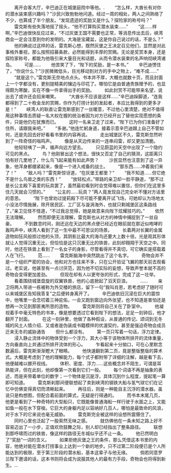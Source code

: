 　　离开会客大厅，辛巴迪正在城堡庭院中等他。.
　　“怎么样，大酋长有对你的潜水装束感兴趣吗？”沙民兴致勃勃地问道。经过一周的相处，两人之间熟络了不少，也算成了半个朋友。“发现遗迹的奖励又是什么？探险家的称号吗？”
　　雷克斯有些失落地摇了摇头，“他不打算购买潜水装束……”
　　“这……样啊，”辛巴迪很快反应过来，“不过灰堡王国不需要也正常，等消息传出去后，峡湾商会一定会注意到你的发明的。大海是宝藏盆，这是你自己说过的话，不是么？”
　　他的确说过这样的话，雷克斯心想，既然灰堡之王决定召见他们，显然是对此事格外重视，那么按照招募条款，必然能得到丰厚的赏赐。无论是奖赏本身，还是探险家称号，都能为他吸引来大量目光和话题，从而令潜水装束的名声响彻峡湾诸岛。
　　可是……
　　他苦笑了下，“陛下的奖励，是一本书。”
　　辛巴迪愣住了，“你说什么？”沙民微微低头，目光移动到对方的手中之物上，“难不成……”
　　“就是这个。”雷克斯无奈地点点头。书本并不厚，大概也就数十页，而且封面上一个字都没有，更别提精美的镶边与印花了。哪怕它是由普通贵族赠予的，也显得颇为寒酸，实在不像一件拿得出手的奖励。
　　如此封赏不可能带来名望，说出去了或许还会招来嘲笑。
　　“大酋长不应该是这样……”辛巴迪跺脚道，“连我都得到了二十枚金龙的赏赐，你作为打捞计划的发起者，本应比我得到的更多才是！”
　　峡湾人的耿直让雷克斯感到了一丝暖意，不过他心里清楚，绝对不值得用这种事情去质疑一名大权在握的统治者因为对方已经开出了替他实现愿想的条件，只是他仍在犹豫而已。
　　这时一名亲卫走了过来，“陛下已为你们准备好了住所，请跟我来吧。”
　　“多谢。”他连忙躬身道，接着示意辛巴迪跟上自己不管如何，还是先回去好好看看书里的内容再说。
　　走出城堡区不久，雷克斯忽然听到了一阵奇怪的嗡鸣声。
　　像是从天边传来的一连串闷雷，却又更加清脆。
　　他轻轻咦了一声，循声向远方望去。
　　只见蔚蓝的天空中出现了一个隐约可见的黑点。
　　鸟？他刚冒出这个想法，很快又否定了自己的猜测，这距离只怕有好几里地了，什么鸟飞起来能有如此声势？
　　沙民显然也注意到了这一异象，他浑身都绷紧起来，像是一个进入戒备的战士。
　　“那东西……冲着我们来了！”
　　“敌人吗？”雷克斯惊讶道，“在灰堡王都里？”
　　“我不知道……但它绝不是什么鸟兽之类的东西！”
　　“放轻松点，”带路的亲卫却一脸平静道，“那不过是长公主殿下喜爱的玩具罢了，虽然最初看到时会觉得难以置信，但你们在这里多住几天就会习惯的。”
　　“公主的……玩具？”两人竟发现自己完全听不懂对方话里的意思。
　　“陛下也曾劝过提莉殿下尽可能不要离开试飞场，可她却认为场地太小没法尽情施展，除开居民区、工厂区与漩涡海外，也就只剩城堡区这条路线了。”亲卫见怪不怪道，“不过我总觉得，她是故意来向陛下炫耀技巧的。”
　　依然无法理解。
　　然而即便无法理解，雷克斯也从对方的神情中捕捉到了一丝自豪。
　　不到数息时间，刚还远在天边的黑点便已经近在眼前就在那近似咆哮的轰鸣声中，峡湾人看到了这一生中最不可思议的场景。
　　长着两对长翼的金属造物如狂风般掠过他的头顶，其阴影比最大的海鸟还要大上数十倍，光是观其形体就让人觉得沉重无比，但恰恰是这只沉重无比的铁兽，此刻却翱翔于天空之中。同时，他还在铁兽上看到了一名女子的身影，尽管看得并不真切，可它确实是搭载着人在飞行。
　　范……
　　雷克斯脑海中突然跳出了这个名字。
　　奇物会并不是一个组织严密的协会，他和对方也往来不多，只在公开验证飞翼的那天前去观看过。老实说，他甚至有一点讨厌范，因为他不切实际的妄想，导致声誉本就不高的奇物会变得更加差劲。
　　但现在却有人以更夸张的形式，完成了这一壮举。
　　看着围绕城堡盘旋的双翼铁兽，他的心底掀起了滔天巨浪。
　　……
　　亲卫将两人带进一栋被称为外交楼的旅店，留下一句“我叫肖恩，若考虑好了随时可以来城堡区告知我答复”之后便转身离开了。
　　辛巴迪依旧沉浸在巨大的震惊中，他嘴里一会念叨着三神庇佑，一会又跑到窗边向外张望，也不知道是害怕还是想再一次见到那匪夷所思的造物。
　　雷克斯则将自己关在了卧室中。
　　他凝视着手中毫无特色的书本，像是想要透过它看到陛下的想法，足足一刻钟后，他才翻开了封面。
　　在这一刻钟里，他做了各种假设，从普通的传记、颂词到无冬城的风土人情介绍、又或者是伪装成书籍模样的优渥契约，甚至是强迫奇物会成员迁来无冬的威胁通告
　　但什么都没有。
　　第一页只写着一句话，浮力定律。
　　浸入静止流体中的物体受到一个浮力，其大小等于该物体所排开的流体重量，方向垂直向上并通过所排开流体的形心。
　　乍看起来十分拗口，可在心里默念数遍后，雷克斯渐渐瞪大了眼睛。
　　他快速翻到第二页，竟是整版整版的算术式。大概是考虑到了他的理解能力，每个式子都附带了详细的注解，越是看下去，他便越难以挪开视线。
　　体积、密度、浮力……这些概念并不陌生，可谓是耳熟能详，但在此刻，他却像第一次看到它们一般。
　　每个词语不再是抽象的表述，而是夹带着单位的数字；一个物体是沉是浮，具体沉到什么程度，提起笔一算即可知道。
　　雷克斯刹那间便联想起了卖到峡湾的钢铁大船与氢气球它们在记忆中仿佛变得真切而清晰起来。
　　再往后，则是一种能自主沉浮的潜水器。虽说只是构想图，但配合着前面的算式，无疑是行得通的。
　　而书本末尾几页，他更是看到了一种奇特的大型船只，它既能像普通海船一样行驶于水面之上，又能如鱼一般在水下穿梭。它巨大的身躯内足以容纳好几百人，哪怕是最致命的风浪，对于水下的它来说也毫无威胁。
　　雷克斯完全被这样的设想所震慑住了。
　　同时心里也泛起了一股索然无味之感。
　　就仿佛他在一条未知之路上好不容易迈出了一小步，正值欢欣鼓舞之际，别人却已经指出了整条路径。
　　联想到那呼啸而过的铁兽，像这样的路径无冬城似乎还不止一条。
　　他已然明白了“奖励”一词的含义。
　　如果拒绝灰堡之王的条件，那么凭借这本书里的内容，他绝对能在潜水打捞事业上达到一个新的地步。只不过第二阶段便已是个人所能达到的极限，至于第三阶段的潜水船，基本这辈子与他无缘。
　　倘若同意罗兰陛下邀请的话，这本书则将会成为说服其他人的最有力手段，奇物会也将得到新生。...